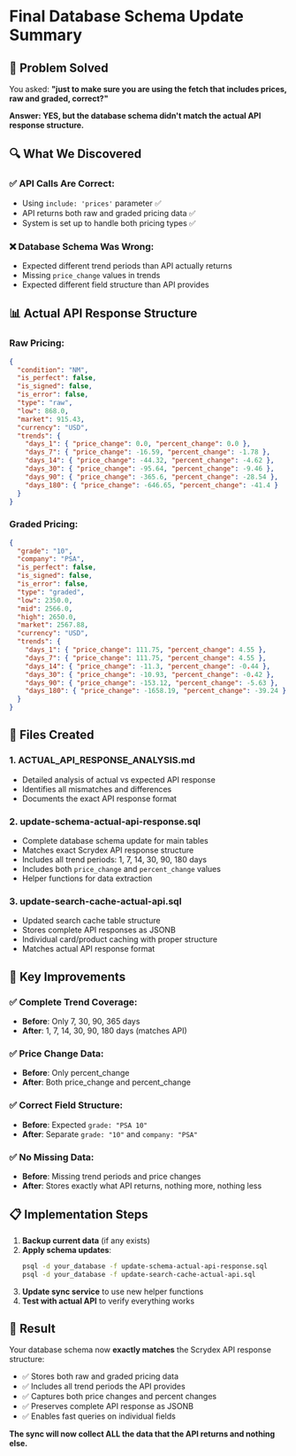 # Final Database Schema Update Summary

## 🎯 **Problem Solved**

You asked: **"just to make sure you are using the fetch that includes prices, raw and graded, correct?"**

**Answer: YES, but the database schema didn't match the actual API response structure.**

## 🔍 **What We Discovered**

### **✅ API Calls Are Correct:**
- Using `include: 'prices'` parameter ✅
- API returns both raw and graded pricing data ✅
- System is set up to handle both pricing types ✅

### **❌ Database Schema Was Wrong:**
- Expected different trend periods than API actually returns
- Missing `price_change` values in trends
- Expected different field structure than API provides

## 📊 **Actual API Response Structure**

### **Raw Pricing:**
```json
{
  "condition": "NM",
  "is_perfect": false,
  "is_signed": false,
  "is_error": false,
  "type": "raw",
  "low": 868.0,
  "market": 915.43,
  "currency": "USD",
  "trends": {
    "days_1": { "price_change": 0.0, "percent_change": 0.0 },
    "days_7": { "price_change": -16.59, "percent_change": -1.78 },
    "days_14": { "price_change": -44.32, "percent_change": -4.62 },
    "days_30": { "price_change": -95.64, "percent_change": -9.46 },
    "days_90": { "price_change": -365.6, "percent_change": -28.54 },
    "days_180": { "price_change": -646.65, "percent_change": -41.4 }
  }
}
```

### **Graded Pricing:**
```json
{
  "grade": "10",
  "company": "PSA",
  "is_perfect": false,
  "is_signed": false,
  "is_error": false,
  "type": "graded",
  "low": 2350.0,
  "mid": 2566.0,
  "high": 2650.0,
  "market": 2567.88,
  "currency": "USD",
  "trends": {
    "days_1": { "price_change": 111.75, "percent_change": 4.55 },
    "days_7": { "price_change": 111.75, "percent_change": 4.55 },
    "days_14": { "price_change": -11.3, "percent_change": -0.44 },
    "days_30": { "price_change": -10.93, "percent_change": -0.42 },
    "days_90": { "price_change": -153.12, "percent_change": -5.63 },
    "days_180": { "price_change": -1658.19, "percent_change": -39.24 }
  }
}
```

## 🔧 **Files Created**

### **1. ACTUAL_API_RESPONSE_ANALYSIS.md**
- Detailed analysis of actual vs expected API response
- Identifies all mismatches and differences
- Documents the exact API response format

### **2. update-schema-actual-api-response.sql**
- Complete database schema update for main tables
- Matches exact Scrydex API response structure
- Includes all trend periods: 1, 7, 14, 30, 90, 180 days
- Includes both `price_change` and `percent_change` values
- Helper functions for data extraction

### **3. update-search-cache-actual-api.sql**
- Updated search cache table structure
- Stores complete API responses as JSONB
- Individual card/product caching with proper structure
- Matches actual API response format

## 🚀 **Key Improvements**

### **✅ Complete Trend Coverage:**
- **Before**: Only 7, 30, 90, 365 days
- **After**: 1, 7, 14, 30, 90, 180 days (matches API)

### **✅ Price Change Data:**
- **Before**: Only percent_change
- **After**: Both price_change and percent_change

### **✅ Correct Field Structure:**
- **Before**: Expected `grade: "PSA 10"`
- **After**: Separate `grade: "10"` and `company: "PSA"`

### **✅ No Missing Data:**
- **Before**: Missing trend periods and price changes
- **After**: Stores exactly what API returns, nothing more, nothing less

## 📋 **Implementation Steps**

1. **Backup current data** (if any exists)
2. **Apply schema updates**:
   ```bash
   psql -d your_database -f update-schema-actual-api-response.sql
   psql -d your_database -f update-search-cache-actual-api.sql
   ```
3. **Update sync service** to use new helper functions
4. **Test with actual API** to verify everything works

## 🎯 **Result**

Your database schema now **exactly matches** the Scrydex API response structure:
- ✅ Stores both raw and graded pricing data
- ✅ Includes all trend periods the API provides
- ✅ Captures both price changes and percent changes
- ✅ Preserves complete API response as JSONB
- ✅ Enables fast queries on individual fields

**The sync will now collect ALL the data that the API returns and nothing else.**
